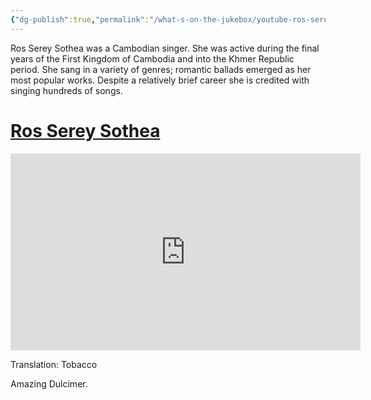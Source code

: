 ```yaml
---
{"dg-publish":true,"permalink":"/what-s-on-the-jukebox/youtube-ros-serey-sothea/","tags":["music","cambodia"]}
---
```


Ros Serey Sothea was a Cambodian singer. She was active during the final years of the First Kingdom of Cambodia and into the Khmer Republic period. She sang in a variety of genres; romantic ballads emerged as her most popular works. Despite a relatively brief career she is credited with singing hundreds of songs.
# [Ros Serey Sothea](https://www.youtube.com/watch?v=DYrIcvCSR8Q)

<iframe width="560" height="315" src="https://www.youtube-nocookie.com/embed/DYrIcvCSR8Q" title="YouTube video player" frameborder="0" allow="accelerometer; autoplay; clipboard-write; encrypted-media; gyroscope; picture-in-picture" allowfullscreen></iframe>

Translation: Tobacco

Amazing Dulcimer.
